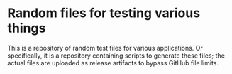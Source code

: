 # Random files for testing various things

This is a repository of random test files for various applications.
Or specifically, it is a repository containing scripts to generate these files;
the actual files are uploaded as release artifacts to bypass GitHub file limits.
